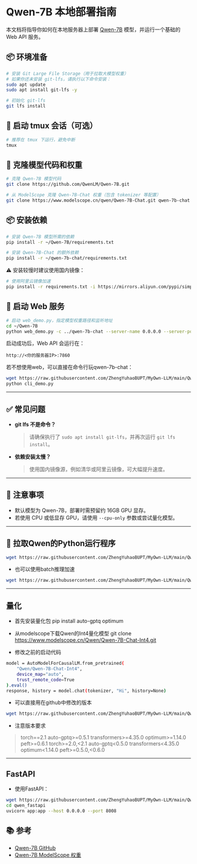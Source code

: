 # Qwen-7B 本地部署指南

本文档将指导你如何在本地服务器上部署 [Qwen-7B](https://github.com/QwenLM/Qwen-7B) 模型，并运行一个基础的 Web API 服务。

## 📦 环境准备

```bash
# 安装 Git Large File Storage（用于拉取大模型权重）
# 如果你还未安装 git-lfs，请执行以下命令安装：
sudo apt update
sudo apt install git-lfs -y

# 初始化 git-lfs
git lfs install
```

## 🧱 启动 tmux 会话（可选）

```bash
# 推荐在 tmux 下运行，避免中断
tmux
```

## 🔄 克隆模型代码和权重

```bash
# 克隆 Qwen-7B 模型代码
git clone https://github.com/QwenLM/Qwen-7B.git

# 从 ModelScope 克隆 Qwen-7B-Chat 权重（包含 tokenizer 等配置）
git clone https://www.modelscope.cn/qwen/Qwen-7B-Chat.git qwen-7b-chat
```

## 📦 安装依赖

```bash
# 安装 Qwen-7B 模型所需的依赖
pip install -r ~/Qwen-7B/requirements.txt

# 安装 Qwen-7B-Chat 的额外依赖
pip install -r ~/qwen-7b-chat/requirements.txt
```

⚠️ 安装较慢时建议使用国内镜像：

```bash
# 使用阿里云镜像加速
pip install -r requirements.txt -i https://mirrors.aliyun.com/pypi/simple
```

## 🚀 启动 Web 服务

```bash
# 启动 web_demo.py，指定模型权重路径和监听地址
cd ~/Qwen-7B
python web_demo.py -c ../qwen-7b-chat --server-name 0.0.0.0 --server-port 7860
```

启动成功后，Web API 会运行在：

```
http://<你的服务器IP>:7860
```

若不想使用web，可以直接在命令行玩qwen-7b-chat：
```bash
wget https://raw.githubusercontent.com/ZhengYuhaoBUPT/MyOwn-LLM/main/Qwen/cli_demo.py
python cli_demo.py
```

---

## ✅ 常见问题

- **git lfs 不是命令？**
  > 请确保执行了 `sudo apt install git-lfs`，并再次运行 `git lfs install`。

- **依赖安装太慢？**
  > 使用国内镜像源，例如清华或阿里云镜像，可大幅提升速度。

---

## 🧠 注意事项

- 默认模型为 Qwen-7B，部署时需预留约 16GB GPU 显存。
- 若使用 CPU 或低显存 GPU，请使用 `--cpu-only` 参数或尝试量化模型。

---

## 🤪 拉取Qwen的Python运行程序

```bash
wget https://raw.githubusercontent.com/ZhengYuhaoBUPT/MyOwn-LLM/main/Qwen/StartQwen.py
```
- 也可以使用batch推理加速
```bash
wget https://raw.githubusercontent.com/ZhengYuhaoBUPT/MyOwn-LLM/main/Qwen/Batch_Inference.py
```

---

## 量化

- 首先安装量化包
pip install auto-gptq optimum
- 从modelscope下载Qwen的Int4量化模型
git clone https://www.modelscope.cn/Qwen/Qwen-7B-Chat-Int4.git

- 修改之前的启动代码
```bash
model = AutoModelForCausalLM.from_pretrained(
    "Qwen/Qwen-7B-Chat-Int4",
    device_map="auto",
    trust_remote_code=True
).eval()
response, history = model.chat(tokenizer, "Hi", history=None)
```

- 可以直接用在github中修改的版本
```bash
wget https://raw.githubusercontent.com/ZhengYuhaoBUPT/MyOwn-LLM/main/Qwen/GPTQ_Batch_Inference.py
```

- 注意版本要求
> torch==2.1 auto-gptq>=0.5.1 transformers>=4.35.0 optimum>=1.14.0 peft>=0.6.1
torch>=2.0,<2.1 auto-gptq<0.5.0 transformers<4.35.0 optimum<1.14.0 peft>=0.5.0,<0.6.0
---

## FastAPI
- 使用FastAPI：
```bash
wget https://raw.githubusercontent.com/ZhengYuhaoBUPT/MyOwn-LLM/main/Qwen/qwen_fastapi
cd qwen_fastapi
uvicorn app:app --host 0.0.0.0 --port 8008
```

## 📚 参考

- [Qwen-7B GitHub](https://github.com/QwenLM/Qwen-7B)
- [Qwen-7B ModelScope 权重](https://modelscope.cn/models/qwen/Qwen-7B-Chat/summary)
